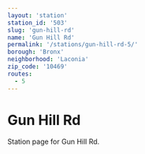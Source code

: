 ```yaml
---
layout: 'station'
station_id: '503'
slug: 'gun-hill-rd'
name: 'Gun Hill Rd'
permalink: '/stations/gun-hill-rd-5/'
borough: 'Bronx'
neighborhood: 'Laconia'
zip_code: '10469'
routes:
  - 5
---
```

# Gun Hill Rd

Station page for Gun Hill Rd.
